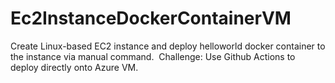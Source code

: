 # Ec2InstanceDockerContainerVM
Create Linux-based EC2 instance and deploy helloworld docker container to the instance via manual command.  Challenge: Use Github Actions to deploy directly onto Azure VM.
